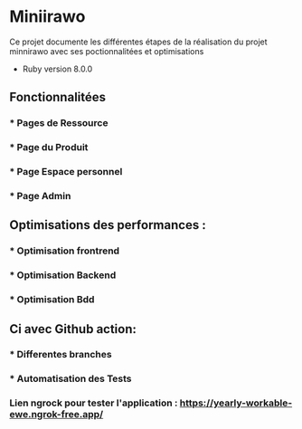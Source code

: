 # Miniirawo

Ce projet documente les différentes étapes de la réalisation
du projet minnirawo avec ses poctionnalitées et optimisations

* Ruby version 8.0.0

## Fonctionnalitées
### * Pages de Ressource 
### * Page du Produit
### * Page Espace personnel
### * Page Admin



## Optimisations des performances :

### * Optimisation frontrend
### * Optimisation Backend
### * Optimisation Bdd
  
## Ci avec Github action:
### * Differentes branches
### * Automatisation des Tests




### Lien ngrock pour  tester l'application : https://yearly-workable-ewe.ngrok-free.app/




